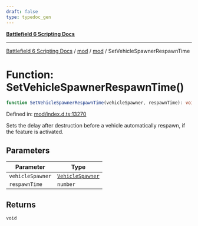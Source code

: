 ```yaml
---
draft: false
type: typedoc_gen
---
```


[**Battlefield 6 Scripting Docs**](../../../_index.md)

***

[Battlefield 6 Scripting Docs](../../../_index.md) / [mod](../../_index.md) / [mod](../_index.md) / SetVehicleSpawnerRespawnTime

# Function: SetVehicleSpawnerRespawnTime()

```ts
function SetVehicleSpawnerRespawnTime(vehicleSpawner, respawnTime): void;
```

Defined in: [mod/index.d.ts:13270](https://github.com/battlefield-portal-community/portal-docs/blob/6d87e21c5922a3efb03c634dbe98e5fe6e797672/generators/santiago/mod/index.d.ts#L13270)

Sets the delay after destruction before a vehicle automatically respawn, if the feature is activated.

## Parameters

| Parameter | Type |
| ------ | ------ |
| `vehicleSpawner` | [`VehicleSpawner`](../VehicleSpawner/_index.md) |
| `respawnTime` | `number` |

## Returns

`void`
